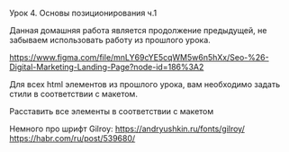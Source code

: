 Урок 4. Основы позиционирования ч.1

Данная домашняя работа является продолжение предыдущей, не забываем использовать работу из прошлого урока.

https://www.figma.com/file/mnLY69cYE5cqWM5w6n5hXx/Seo-%26-Digital-Marketing-Landing-Page?node-id=186%3A2

Для всех html элементов из прошлого урока, вам необходимо задать стили в соответствии с макетом.

Расставить все элементы в соответствии с макетом

Немного про шрифт Gilroy:
https://andryushkin.ru/fonts/gilroy/
https://habr.com/ru/post/539680/

